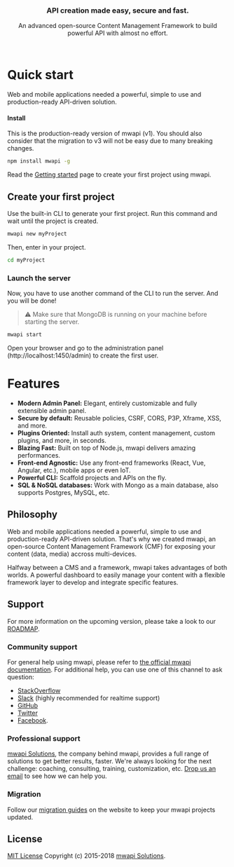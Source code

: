 <h3 align="center">API creation made easy, secure and fast.</h3>
<p align="center">An advanced open-source Content Management Framework to build powerful API with almost no effort.</p>

<br>

# Quick start

Web and mobile applications needed a powerful, simple to use and production-ready API-driven solution.

#### Install
This is the production-ready version of mwapi (v1). You should also consider that the migration to v3 will not be easy due to many breaking changes.
```bash
npm install mwapi -g
```

Read the [Getting started](https://mwapi.io/getting-started) page to create your first project using mwapi.

## Create your first project

Use the built-in CLI to generate your first project. Run this command and wait until the project is created.

```bash
mwapi new myProject
```

Then, enter in your project.

```bash
cd myProject
```

### Launch the server

Now, you have to use another command of the CLI to run the server. And you will be done!

> ️⚠️ Make sure that MongoDB is running on your machine before starting the server.

```bash
mwapi start
```

Open your browser and go to the administration panel (http://localhost:1450/admin) to create the first user.

# Features

- **Modern Admin Panel:**
  Elegant, entirely customizable and fully extensible admin panel.
- **Secure by default:** Reusable policies, CSRF, CORS, P3P, Xframe, XSS, and more.
- **Plugins Oriented:** Install auth system, content management, custom plugins, and more, in seconds.
- **Blazing Fast:** Built on top of Node.js, mwapi delivers amazing performances.
- **Front-end Agnostic:** Use any front-end frameworks (React, Vue, Angular, etc.), mobile apps or even IoT.
- **Powerful CLI:** Scaffold projects and APIs on the fly.
- **SQL & NoSQL databases:** Work with Mongo as a main database, also supports Postgres, MySQL, etc.

## Philosophy

Web and mobile applications needed a powerful, simple to use and production-ready API-driven solution. That's why we created mwapi, an open-source Content Management Framework (CMF) for exposing your content (data, media) accross multi-devices.

Halfway between a CMS and a framework, mwapi takes advantages of both worlds. A powerful dashboard to easily manage your content with a flexible framework layer to develop and integrate specific features.

## Support

For more information on the upcoming version, please take a look to our [ROADMAP](ROADMAP.md).

### Community support

For general help using mwapi, please refer to [the official mwapi documentation](https://mwapi.io/documentation/). For additional help, you can use one of this channel to ask question:

- [StackOverflow](http://stackoverflow.com/questions/tagged/mwapi)
- [Slack](http://slack.mwapi.io) (highly recommended for realtime support)
- [GitHub](https://github.com/mwapi/mwapi)
- [Twitter](https://twitter.com/mwapijs)
- [Facebook](https://www.facebook.com/mwapi-616063331867161).

### Professional support

[mwapi Solutions](https://mwapi.io), the company behind mwapi, provides a full range of solutions to get better results, faster. We're always looking for the next challenge: coaching, consulting, training, customization, etc. [Drop us an email](mailto:support@mwapi.io) to see how we can help you.

### Migration

Follow our [migration guides](https://mwapi.io/documentation/migration/migration-guide.html) on the website to keep your mwapi projects updated.

## License

[MIT License](LICENSE.md) Copyright (c) 2015-2018 [mwapi Solutions](https://mwapi.io/).
